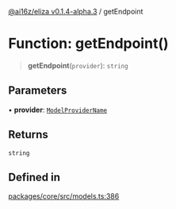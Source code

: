 [@ai16z/eliza v0.1.4-alpha.3](../index.md) / getEndpoint

# Function: getEndpoint()

> **getEndpoint**(`provider`): `string`

## Parameters

• **provider**: [`ModelProviderName`](../enumerations/ModelProviderName.md)

## Returns

`string`

## Defined in

[packages/core/src/models.ts:386](https://github.com/captnseagraves/eliza/blob/main/packages/core/src/models.ts#L386)
